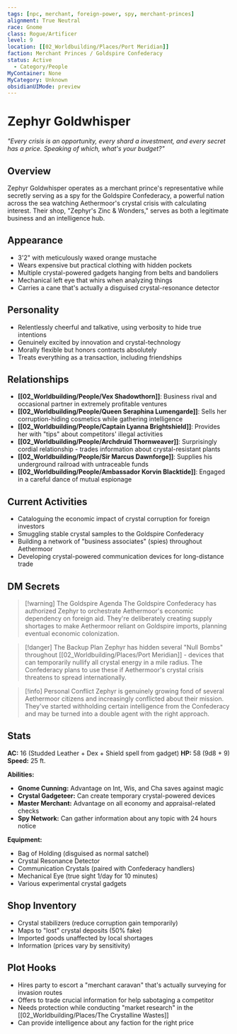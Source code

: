 ```yaml
---
tags: [npc, merchant, foreign-power, spy, merchant-princes]
alignment: True Neutral
race: Gnome
class: Rogue/Artificer
level: 9
location: [[02_Worldbuilding/Places/Port Meridian]]
faction: Merchant Princes / Goldspire Confederacy
status: Active
  - Category/People
MyContainer: None
MyCategory: Unknown
obsidianUIMode: preview
---
```


# Zephyr Goldwhisper

*"Every crisis is an opportunity, every shard a investment, and every secret has a price. Speaking of which, what's your budget?"*

## Overview
Zephyr Goldwhisper operates as a merchant prince's representative while secretly serving as a spy for the Goldspire Confederacy, a powerful nation across the sea watching Aethermoor's crystal crisis with calculating interest. Their shop, "Zephyr's Zinc & Wonders," serves as both a legitimate business and an intelligence hub.

## Appearance
- 3'2" with meticulously waxed orange mustache
- Wears expensive but practical clothing with hidden pockets
- Multiple crystal-powered gadgets hanging from belts and bandoliers
- Mechanical left eye that whirs when analyzing things
- Carries a cane that's actually a disguised crystal-resonance detector

## Personality
- Relentlessly cheerful and talkative, using verbosity to hide true intentions
- Genuinely excited by innovation and crystal-technology
- Morally flexible but honors contracts absolutely
- Treats everything as a transaction, including friendships

## Relationships
- **[[02_Worldbuilding/People/Vex Shadowthorn]]**: Business rival and occasional partner in extremely profitable ventures
- **[[02_Worldbuilding/People/Queen Seraphina Lumengarde]]**: Sells her corruption-hiding cosmetics while gathering intelligence
- **[[02_Worldbuilding/People/Captain Lyanna Brightshield]]**: Provides her with "tips" about competitors' illegal activities
- **[[02_Worldbuilding/People/Archdruid Thornweaver]]**: Surprisingly cordial relationship - trades information about crystal-resistant plants
- **[[02_Worldbuilding/People/Sir Marcus Dawnforge]]**: Supplies his underground railroad with untraceable funds
- **[[02_Worldbuilding/People/Ambassador Korvin Blacktide]]**: Engaged in a careful dance of mutual espionage

## Current Activities
- Cataloguing the economic impact of crystal corruption for foreign investors
- Smuggling stable crystal samples to the Goldspire Confederacy
- Building a network of "business associates" (spies) throughout Aethermoor
- Developing crystal-powered communication devices for long-distance trade

## DM Secrets
> [!warning] The Goldspire Agenda
> The Goldspire Confederacy has authorized Zephyr to orchestrate Aethermoor's economic dependency on foreign aid. They're deliberately creating supply shortages to make Aethermoor reliant on Goldspire imports, planning eventual economic colonization.

> [!danger] The Backup Plan
> Zephyr has hidden several "Null Bombs" throughout [[02_Worldbuilding/Places/Port Meridian]] - devices that can temporarily nullify all crystal energy in a mile radius. The Confederacy plans to use these if Aethermoor's crystal crisis threatens to spread internationally.

> [!info] Personal Conflict
> Zephyr is genuinely growing fond of several Aethermoor citizens and increasingly conflicted about their mission. They've started withholding certain intelligence from the Confederacy and may be turned into a double agent with the right approach.

## Stats
**AC:** 16 (Studded Leather + Dex + Shield spell from gadget)
**HP:** 58 (9d8 + 9)
**Speed:** 25 ft.

**Abilities:**
- **Gnome Cunning:** Advantage on Int, Wis, and Cha saves against magic
- **Crystal Gadgeteer:** Can create temporary crystal-powered devices
- **Master Merchant:** Advantage on all economy and appraisal-related checks
- **Spy Network:** Can gather information about any topic with 24 hours notice

**Equipment:**
- Bag of Holding (disguised as normal satchel)
- Crystal Resonance Detector
- Communication Crystals (paired with Confederacy handlers)
- Mechanical Eye (true sight 1/day for 10 minutes)
- Various experimental crystal gadgets

## Shop Inventory
- Crystal stabilizers (reduce corruption gain temporarily)
- Maps to "lost" crystal deposits (50% fake)
- Imported goods unaffected by local shortages
- Information (prices vary by sensitivity)

## Plot Hooks
- Hires party to escort a "merchant caravan" that's actually surveying for invasion routes
- Offers to trade crucial information for help sabotaging a competitor
- Needs protection while conducting "market research" in the [[02_Worldbuilding/Places/The Crystalline Wastes]]
- Can provide intelligence about any faction for the right price
